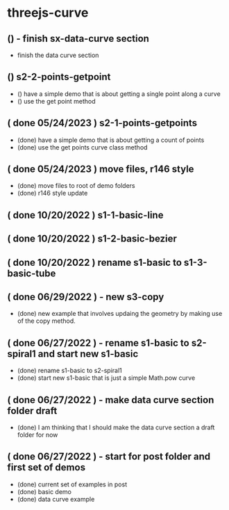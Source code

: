 # threejs-curve

## () - finish sx-data-curve section
* finish the data curve section

## () s2-2-points-getpoint
* () have a simple demo that is about getting a single point along a curve
* () use the get point method

## ( done 05/24/2023 ) s2-1-points-getpoints
* (done) have a simple demo that is about getting a count of points
* (done) use the get points curve class method

## ( done 05/24/2023 ) move files, r146 style
* (done) move files to root of demo folders
* (done) r146 style update

## ( done 10/20/2022 ) s1-1-basic-line

## ( done 10/20/2022 ) s1-2-basic-bezier

## ( done 10/20/2022 ) rename s1-basic to s1-3-basic-tube

## ( done 06/29/2022 ) - new s3-copy
* (done) new example that involves updaing the geometry by making use of the copy method.

## ( done 06/27/2022 ) - rename s1-basic to s2-spiral1 and start new s1-basic
* (done) rename s1-basic to s2-spiral1
* (done) start new s1-basic that is just a simple Math.pow curve

## ( done 06/27/2022 ) - make data curve section folder draft
* (done) I am thinking that I should make the data curve section a draft folder for now

## ( done 06/27/2022 ) - start for post folder and first set of demos
* (done) current set of examples in post
* (done) basic demo
* (done) data curve example